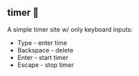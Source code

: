 ## timer 🤍
A simple timer site w/ only keyboard inputs:
- Type - enter time
- Backspace - delete
- Enter - start timer
- Escape - stop timer
